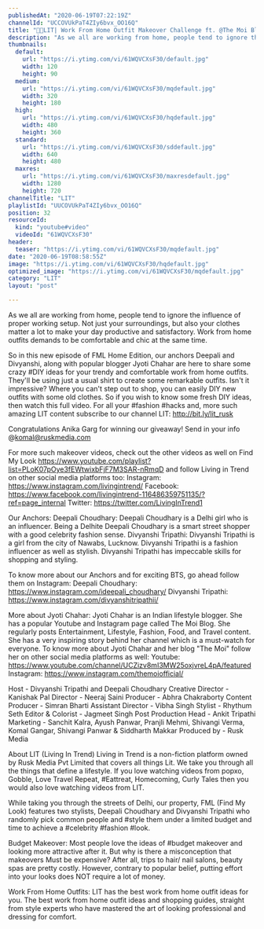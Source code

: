 ```yaml
---
publishedAt: "2020-06-19T07:22:19Z"
channelId: "UCCOVUkPaT4ZIy6bvx_OO16Q"
title: "👗👚LIT| Work From Home Outfit Makeover Challenge ft. @The Moi Blog | Komal Pandey's Look | FML"
description: "As we all are working from home, people tend to ignore the influence of proper working setup. Not just your surroundings, but also your clothes matter a lot to make your day productive and satisfactory. Work from home outfits demands to be comfortable and chic at the same time. \n\nSo in this new episode of FML Home Edition, our anchors Deepali and Divyanshi, along with popular blogger Jyoti Chahar are here to share some crazy #DIY ideas for your trendy and comfortable work from home outfits. They'll be using just a usual shirt to create some remarkable outfits. Isn't it impressive? Where you can't step out to shop, you can easily DIY new outfits with some old clothes. So if you wish to know some fresh DIY ideas, then watch this full video. For all your #fashion #hacks and, more such amazing LIT content subscribe to our channel LIT: http://bit.ly/lit_rusk\n\nCongratulations Anika Garg for winning our giveaway! Send in your info @komal@ruskmedia.com\n\nFor more such makeover videos, check out the other videos as well on Find My Look https://www.youtube.com/playlist?list=PLoK07pOye3fEWtwixbFjF7M3SAR-nRmqD and follow Living in Trend on other social media platforms too:\nInstagram: https://www.instagram.com/livingintrend/\nFacebook: https://www.facebook.com/livingintrend-116486359751135/?ref=page_internal\nTwitter: https://twitter.com/LivingInTrend1\n\nOur Anchors:\nDeepali Choudhary: Deepali Choudhary is a Delhi girl who is an influencer. Being a Delhite Deepali Choudhary is a smart street shopper with a good celebrity fashion sense. \nDivyanshi Tripathi: Divyanshi Tripathi is a girl from the city of Nawabs, Lucknow. Divyanshi Tripathi is a fashion influencer as well as stylish. Divyanshi Tripathi has impeccable skills for shopping and styling. \n\nTo know more about our Anchors and for exciting BTS, go ahead follow them on Instagram: \nDeepali Choudhary: https://www.instagram.com/ideepali_choudhary/\nDivyanshi Tripathi: https://www.instagram.com/divyanshitripathii/\n\nMore about Jyoti Chahar:\nJyoti Chahar is an Indian lifestyle blogger. She has a popular Youtube and Instagram page called The Moi Blog. She regularly posts Entertainment, Lifestyle, Fashion, Food, and Travel content. She has a very inspiring story behind her channel which is a must-watch for everyone. To know more about Jyoti Chahar and her blog \"The Moi\" follow her on other social media platforms as well:\nYoutube: https://www.youtube.com/channel/UCZizv8mI3MW25oxjvreL4pA/featured\nInstagram: https://www.instagram.com/themoiofficial/\n\nHost - Divyanshi Tripathi and Deepali Choudhary\nCreative Director - Kanishak Pal\nDirector - Neeraj Saini\nProducer - Abhra Chakraborty\nContent Producer - Simran Bharti\nAssistant Director - Vibha Singh\nStylist - Rhythum Seth\nEditor & Colorist - Jagmeet Singh\nPost Production Head - Ankit Tripathi \nMarketing - Sanchit Kalra, Ayush Panwar, Pranjli Mehmi, Shivangi Verma, Komal Gangar, Shivangi Panwar & Siddharth Makkar\nProduced by - Rusk Media\n\nAbout LIT (Living In Trend)\nLiving in Trend is a non-fiction platform owned by Rusk Media Pvt Limited that covers all things Lit. We take you through all the things that define a lifestyle. If you love watching videos from popxo, Gobble, Love Travel Repeat, #Eattreat, Homecoming, Curly Tales then you would also love watching videos from LIT. \n\nWhile taking you through the streets of Delhi, our property, FML (Find My Look) features two stylists, Deepali Choudhary and Divyanshi Tripathi who randomly pick common people and #style them under a limited budget and time to achieve a #celebrity #fashion #look.\n\nBudget Makeover:\nMost people love the ideas of #budget makeover and looking more attractive after it. But why is there a misconception that makeovers Must be expensive? After all, trips to hair/ nail salons, beauty spas are pretty costly. However, contrary to popular belief, putting effort into your looks does NOT require a lot of money. \n\nWork From Home Outfits:\nLIT has the best work from home outfit ideas for you. The best work from home outfit ideas and shopping guides, straight from style experts who have mastered the art of looking professional and dressing for comfort."
thumbnails:
  default:
    url: "https://i.ytimg.com/vi/61WQVCXsF30/default.jpg"
    width: 120
    height: 90
  medium:
    url: "https://i.ytimg.com/vi/61WQVCXsF30/mqdefault.jpg"
    width: 320
    height: 180
  high:
    url: "https://i.ytimg.com/vi/61WQVCXsF30/hqdefault.jpg"
    width: 480
    height: 360
  standard:
    url: "https://i.ytimg.com/vi/61WQVCXsF30/sddefault.jpg"
    width: 640
    height: 480
  maxres:
    url: "https://i.ytimg.com/vi/61WQVCXsF30/maxresdefault.jpg"
    width: 1280
    height: 720
channelTitle: "LIT"
playlistId: "UUCOVUkPaT4ZIy6bvx_OO16Q"
position: 32
resourceId:
  kind: "youtube#video"
  videoId: "61WQVCXsF30"
header:
  teaser: "https://i.ytimg.com/vi/61WQVCXsF30/mqdefault.jpg"
date: "2020-06-19T08:58:55Z"
image: "https://i.ytimg.com/vi/61WQVCXsF30/hqdefault.jpg"
optimized_image: "https://i.ytimg.com/vi/61WQVCXsF30/mqdefault.jpg"
category: "LIT"
layout: "post"

---
```

As we all are working from home, people tend to ignore the influence of proper working setup. Not just your surroundings, but also your clothes matter a lot to make your day productive and satisfactory. Work from home outfits demands to be comfortable and chic at the same time. 

So in this new episode of FML Home Edition, our anchors Deepali and Divyanshi, along with popular blogger Jyoti Chahar are here to share some crazy #DIY ideas for your trendy and comfortable work from home outfits. They'll be using just a usual shirt to create some remarkable outfits. Isn't it impressive? Where you can't step out to shop, you can easily DIY new outfits with some old clothes. So if you wish to know some fresh DIY ideas, then watch this full video. For all your #fashion #hacks and, more such amazing LIT content subscribe to our channel LIT: http://bit.ly/lit_rusk

Congratulations Anika Garg for winning our giveaway! Send in your info @komal@ruskmedia.com

For more such makeover videos, check out the other videos as well on Find My Look https://www.youtube.com/playlist?list=PLoK07pOye3fEWtwixbFjF7M3SAR-nRmqD and follow Living in Trend on other social media platforms too:
Instagram: https://www.instagram.com/livingintrend/
Facebook: https://www.facebook.com/livingintrend-116486359751135/?ref=page_internal
Twitter: https://twitter.com/LivingInTrend1

Our Anchors:
Deepali Choudhary: Deepali Choudhary is a Delhi girl who is an influencer. Being a Delhite Deepali Choudhary is a smart street shopper with a good celebrity fashion sense. 
Divyanshi Tripathi: Divyanshi Tripathi is a girl from the city of Nawabs, Lucknow. Divyanshi Tripathi is a fashion influencer as well as stylish. Divyanshi Tripathi has impeccable skills for shopping and styling. 

To know more about our Anchors and for exciting BTS, go ahead follow them on Instagram: 
Deepali Choudhary: https://www.instagram.com/ideepali_choudhary/
Divyanshi Tripathi: https://www.instagram.com/divyanshitripathii/

More about Jyoti Chahar:
Jyoti Chahar is an Indian lifestyle blogger. She has a popular Youtube and Instagram page called The Moi Blog. She regularly posts Entertainment, Lifestyle, Fashion, Food, and Travel content. She has a very inspiring story behind her channel which is a must-watch for everyone. To know more about Jyoti Chahar and her blog "The Moi" follow her on other social media platforms as well:
Youtube: https://www.youtube.com/channel/UCZizv8mI3MW25oxjvreL4pA/featured
Instagram: https://www.instagram.com/themoiofficial/

Host - Divyanshi Tripathi and Deepali Choudhary
Creative Director - Kanishak Pal
Director - Neeraj Saini
Producer - Abhra Chakraborty
Content Producer - Simran Bharti
Assistant Director - Vibha Singh
Stylist - Rhythum Seth
Editor & Colorist - Jagmeet Singh
Post Production Head - Ankit Tripathi 
Marketing - Sanchit Kalra, Ayush Panwar, Pranjli Mehmi, Shivangi Verma, Komal Gangar, Shivangi Panwar & Siddharth Makkar
Produced by - Rusk Media

About LIT (Living In Trend)
Living in Trend is a non-fiction platform owned by Rusk Media Pvt Limited that covers all things Lit. We take you through all the things that define a lifestyle. If you love watching videos from popxo, Gobble, Love Travel Repeat, #Eattreat, Homecoming, Curly Tales then you would also love watching videos from LIT. 

While taking you through the streets of Delhi, our property, FML (Find My Look) features two stylists, Deepali Choudhary and Divyanshi Tripathi who randomly pick common people and #style them under a limited budget and time to achieve a #celebrity #fashion #look.

Budget Makeover:
Most people love the ideas of #budget makeover and looking more attractive after it. But why is there a misconception that makeovers Must be expensive? After all, trips to hair/ nail salons, beauty spas are pretty costly. However, contrary to popular belief, putting effort into your looks does NOT require a lot of money. 

Work From Home Outfits:
LIT has the best work from home outfit ideas for you. The best work from home outfit ideas and shopping guides, straight from style experts who have mastered the art of looking professional and dressing for comfort.